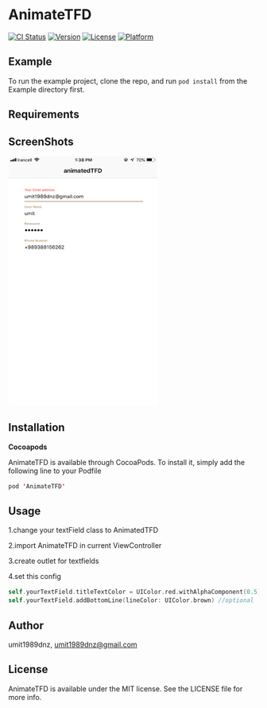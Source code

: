 # AnimateTFD

[![CI Status](https://img.shields.io/travis/umit1989dnz/AnimateTFD.svg?style=flat)](https://travis-ci.org/umit1989dnz/AnimateTFD)
[![Version](https://img.shields.io/cocoapods/v/AnimateTFD.svg?style=flat)](https://cocoapods.org/pods/AnimateTFD)
[![License](https://img.shields.io/cocoapods/l/AnimateTFD.svg?style=flat)](https://cocoapods.org/pods/AnimateTFD)
[![Platform](https://img.shields.io/cocoapods/p/AnimateTFD.svg?style=flat)](https://cocoapods.org/pods/AnimateTFD)

## Example

To run the example project, clone the repo, and run `pod install` from the Example directory first.

## Requirements

## ScreenShots

 <img src="https://raw.githubusercontent.com/umit1989dnz/AnimateTFD/master/IMG_05555.png" width="300" height="500">

## Installation

**Cocoapods**

AnimateTFD is available through CocoaPods. To install it, simply add the following line to your Podfile

```swift
pod 'AnimateTFD'
```


## Usage

1.change your textField class to AnimatedTFD

2.import AnimateTFD in current ViewController

3.create outlet for textfields

4.set this config 

```swift
self.yourTextField.titleTextColor = UIColor.red.withAlphaComponent(0.5) 
self.yourTextField.addBottomLine(lineColor: UIColor.brown) //optional
```


## Author

umit1989dnz, umit1989dnz@gmail.com

## License

AnimateTFD is available under the MIT license. See the LICENSE file for more info.
